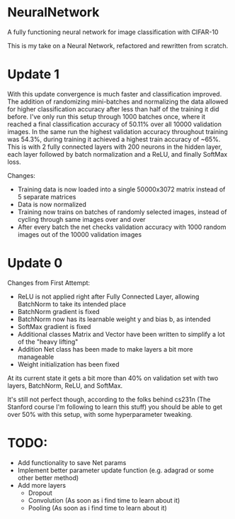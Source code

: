 # NeuralNetwork
A fully functioning neural network for image classification with CIFAR-10

This is my take on a Neural Network, refactored and rewritten from scratch.

# Update 1
With this update convergence is much faster and classification improved. The addition of randomizing mini-batches and normalizing the data allowed for higher classification accuracy after less than half of the training it did before.
I've only run this setup through 1000 batches once, where it reached a final classification accuracy of 50.11% over all 10000 validation images. In the same run the highest validation accuracy throughout training was 54.3%, during training it achieved a highest train accuracy of ~65%. This is with 2 fully connected layers with 200 neurons in the hidden layer, each layer followed by batch normalization and a ReLU, and finally SoftMax loss.

Changes:
 - Training data is now loaded into a single 50000x3072 matrix instead of 5 separate matrices
 - Data is now normalized
 - Training now trains on batches of randomly selected images, instead of cycling through same images over and over
 - After every batch the net checks validation accuracy with 1000 random images out of the 10000 validation images
 
# Update 0 
Changes from First Attempt:
  - ReLU is not applied right after Fully Connected Layer, allowing BatchNorm to take its intended place
  - BatchNorm gradient is fixed
  - BatchNorm now has its learnable weight y and bias b, as intended
  - SoftMax gradient is fixed
  - Additional classes Matrix and Vector have been written to simplify a lot of the "heavy lifting"
  - Addition Net class has been made to make layers a bit more manageable
  - Weight initialization has been fixed
  
At its current state it gets a bit more than 40% on validation set with two layers, BatchNorm, ReLU, and SoftMax.

It's still not perfect though, according to the folks behind cs231n (The Stanford course I'm following to learn this stuff) you should be able to get over 50% with this setup, with some hyperparameter tweaking.

# TODO:
 - Add functionality to save Net params
 - Implement better parameter update function (e.g. adagrad or some other better method)
 - Add more layers
    - Dropout
    - Convolution (As soon as i find time to learn about it)
    - Pooling (As soon as i find time to learn about it)
